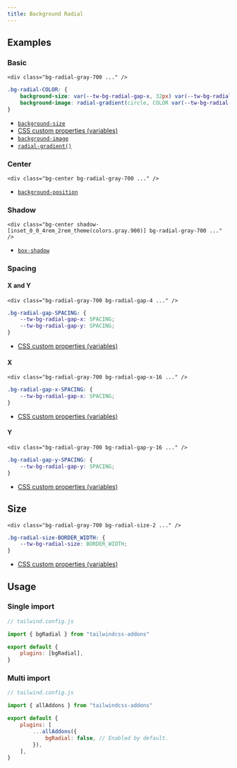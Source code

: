 ```yaml
---
title: Background Radial
---
```


<script>
    import Preview from "$lib/components/Preview.svelte"
</script>

## Examples

### Basic

<Preview useGrid={false}>
    <div class="h-32 bg-radial-gray-700"></div>
</Preview>

<!-- prettier-ignore -->
```svelte /bg-radial-gray-700/
<div class="bg-radial-gray-700 ..." />
```

<!-- prettier-ignore -->
```css
.bg-radial-COLOR: {
    background-size: var(--tw-bg-radial-gap-x, 32px) var(--tw-bg-radial-gap-y, 32px);
    background-image: radial-gradient(circle, COLOR var(--tw-bg-radial-size, 1px), transparent 0px);
}
```

-   [`background-size`](https://developer.mozilla.org/en-US/docs/Web/CSS/background-size)
-   [CSS custom properties (variables)](https://developer.mozilla.org/en-US/docs/Web/CSS/Using_CSS_custom_properties)
-   [`background-image`](https://developer.mozilla.org/en-US/docs/Web/CSS/background-image)
-   [`radial-gradient()`](https://developer.mozilla.org/en-US/docs/Web/CSS/gradient/radial-gradient)

### Center

<Preview useGrid={false}>
    <div class="h-32 bg-radial-gray-700 bg-center"></div>
</Preview>

<!-- prettier-ignore -->
```svelte /bg-center/
<div class="bg-center bg-radial-gray-700 ..." />
```

-   [`background-position`](https://developer.mozilla.org/en-US/docs/Web/CSS/background-position)

### Shadow

<Preview useGrid={false}>
    <div class="h-32 bg-radial-gray-700 bg-center shadow-[inset_0_0_4rem_2rem_theme(colors.gray.900)]"></div>
</Preview>

<!-- prettier-ignore -->
```svelte /shadow-[inset_0_0_4rem_2rem_theme(colors.gray.900)]/
<div class="bg-center shadow-[inset_0_0_4rem_2rem_theme(colors.gray.900)] bg-radial-gray-700 ..." />
```

-   [`box-shadow`](https://developer.mozilla.org/en-US/docs/Web/CSS/box-shadow)

### Spacing

#### X and Y

<Preview useGrid={false}>
    <div class="h-32 bg-radial-gray-700 bg-radial-gap-4"></div>
</Preview>

<!-- prettier-ignore -->
```svelte /bg-radial-gap-4/
<div class="bg-radial-gray-700 bg-radial-gap-4 ..." />
```

```css
.bg-radial-gap-SPACING: {
    --tw-bg-radial-gap-x: SPACING;
    --tw-bg-radial-gap-y: SPACING;
}
```

-   [CSS custom properties (variables)](https://developer.mozilla.org/en-US/docs/Web/CSS/Using_CSS_custom_properties)

#### X

<Preview useGrid={false}>
    <div class="h-32 bg-radial-gray-700 bg-radial-gap-x-16"></div>
</Preview>

<!-- prettier-ignore -->
```svelte /bg-radial-gap-x-16/
<div class="bg-radial-gray-700 bg-radial-gap-x-16 ..." />
```

```css
.bg-radial-gap-x-SPACING: {
    --tw-bg-radial-gap-x: SPACING;
}
```

-   [CSS custom properties (variables)](https://developer.mozilla.org/en-US/docs/Web/CSS/Using_CSS_custom_properties)

#### Y

<Preview useGrid={false}>
    <div class="h-32 bg-radial-gray-700 bg-radial-gap-y-16"></div>
</Preview>

<!-- prettier-ignore -->
```svelte /bg-radial-gap-y-16/
<div class="bg-radial-gray-700 bg-radial-gap-y-16 ..." />
```

```css
.bg-radial-gap-y-SPACING: {
    --tw-bg-radial-gap-y: SPACING;
}
```

-   [CSS custom properties (variables)](https://developer.mozilla.org/en-US/docs/Web/CSS/Using_CSS_custom_properties)

## Size

<Preview useGrid={false}>
    <div class="h-32 bg-radial-gray-700 bg-radial-size-2"></div>
</Preview>

<!-- prettier-ignore -->
```svelte /bg-radial-size-2/
<div class="bg-radial-gray-700 bg-radial-size-2 ..." />
```

```css
.bg-radial-size-BORDER_WIDTH: {
    --tw-bg-radial-size: BORDER_WIDTH;
}
```

-   [CSS custom properties (variables)](https://developer.mozilla.org/en-US/docs/Web/CSS/Using_CSS_custom_properties)

## Usage

### Single import

```js
// tailwind.config.js

import { bgRadial } from "tailwindcss-addons"

export default {
    plugins: [bgRadial],
}
```

### Multi import

```js
// tailwind.config.js

import { allAddons } from "tailwindcss-addons"

export default {
    plugins: [
        ...allAddons({
            bgRadial: false, // Enabled by default.
        }),
    ],
}
```
